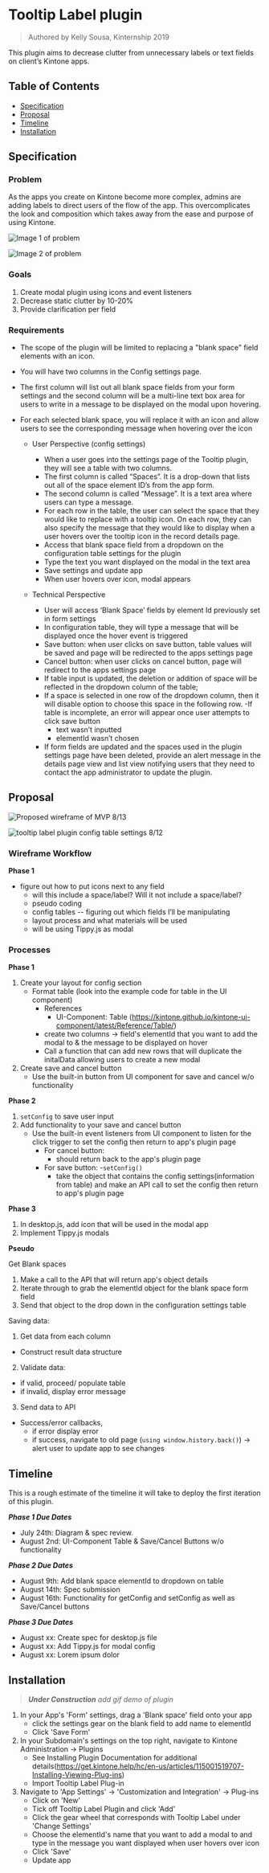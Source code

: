 # Tooltip Label plugin
> Authored by Kelly Sousa, Kinternship 2019

This plugin aims to decrease clutter from unnecessary labels or text fields on client’s Kintone apps. 

## Table of Contents

- [Specification](#specification)
- [Proposal](#proposal)
- [Timeline](#timeline)
- [Installation](#installation)


## Specification

### **Problem**
 
As the apps you create on Kintone become more complex, admins are adding labels to direct users of the flow of the app. This overcomplicates the look and composition which takes away from the ease and purpose of using Kintone.


![Image 1 of problem](https://user-images.githubusercontent.com/45135493/61839338-08c95e80-ae42-11e9-8a42-e6bdb9a5430f.png)

![Image 2 of problem](https://user-images.githubusercontent.com/45135493/61839432-5a71e900-ae42-11e9-95b3-5371f566f25d.png)

### **Goals**
1. Create modal plugin using icons and event listeners
2. Decrease static clutter by 10-20%
3. Provide clarification per field

### **Requirements**
- The scope of the plugin will be limited to replacing a "blank space" field elements with an icon. 
- You will have two columns in the Config settings page. 
- The first column will list out all blank space fields from your form settings and the second column will be a multi-line text box area for users to write in a message to be displayed on the modal upon hovering. 
- For each selected blank space, you will replace it with an icon and allow users to see the corresponding message when hovering over the icon

    - User Perspective (config settings)
      - When a user goes into the settings page of the Tooltip plugin, they will see a table with two columns. 
      - The first column is called “Spaces”. It is a drop-down that lists out all of the space element ID’s from the app form.  
      - The second column is called “Message”. It is a text area where users can type a message.
      - For each row in the table, the user can select the space that they would like to  replace with a tooltip icon. On each row, they can also specify the message that they would like to display when a user hovers over the tooltip icon in the record details page. 
      - Access that blank space field from a dropdown on the configuration table settings for the plugin
      - Type the text you want displayed on the modal in the text area
      - Save settings and update app
      - When user hovers over icon, modal appears

    - Technical Perspective
      - User will access ‘Blank Space’ fields by element Id previously set in form settings
      - In configuration table, they will type a message that will be displayed once the hover event is triggered
      - Save button: when user clicks on save button, table values will be saved and page will be redirected to the apps settings page
      - Cancel button: when user clicks on cancel button, page will redirect to the apps settings page
      - If table input is updated, the deletion or addition of space will be reflected in the dropdown column of the table;
      - If a space is selected in one row of the dropdown column, then it will disable 
    option to choose this space in the following row. 
      -If table is incomplete, an error will appear once user attempts to click save button
        - text wasn’t inputted
        - elementId wasn’t chosen
      - If form fields are updated and the spaces used in the plugin settings page have been deleted, provide an alert message in the details page view and list view notifying users that they need to contact the app administrator to update the plugin. 



## Proposal

![Proposed wireframe of MVP 8/13](https://user-images.githubusercontent.com/45135493/62977746-7c70e280-bdd4-11e9-8555-77c5f5459da4.png)

![tooltip label plugin config table settings 8/12](https://user-images.githubusercontent.com/45135493/62907111-8dfbb100-bd26-11e9-9c34-4f9159da2809.png)



### **Wireframe Workflow**

**Phase 1**
- figure out how to put icons next to any field
  - will this include a space/label? Will it not include a space/label?
  - pseudo coding 
  - config tables -- figuring out which fields I’ll be manipulating
  - layout process and what materials will be used
  - will be using Tippy.js as modal 


### **Processes**

**Phase 1**
1. Create your layout for config section
    - Format table (look into the example code for table in the UI component)
        - References 
            - UI-Component: Table (https://kintone.github.io/kintone-ui-component/latest/Reference/Table/)
        - create two columns -> field's elementId that you want to add the modal to & the message to be displayed on hover
        - Call a function that can add new rows that will duplicate the initalData allowing users to create a new modal
2. Create save and cancel button
    - Use the built-in button from UI component for save and cancel w/o functionality 


**Phase 2**
1. `setConfig` to save user input
2. Add functionality to your save and cancel button
    - Use the built-in event listeners from UI component to listen for the click trigger to set the config then return to app's plugin page
        - For cancel button:
            * should return back to the app's plugin page 
        - For save button: 
          -`setConfig()`
            * take the object that contains the config settings(information from table) and make an API call to set the config then return to app's plugin page

**Phase 3**
1. In desktop.js, add icon that will be used in the modal app
2. Implement Tippy.js modals        

**Pseudo**

Get Blank spaces
  1. Make a call to the API that will return app's object details
  2. Iterate through to grab the elementId object for the blank space form field
  3. Send that object to the drop down in the configuration settings table

Saving data:

  1. Get data from each column
  - Construct result data structure
  2. Validate data: 
  - if valid, proceed/ populate table
  - if invalid, display error message
  3. Send data to API
  - Success/error callbacks, 
    - if error display error
    - if success, navigate to old page (`using window.history.back()`) -> alert user to update app to see changes 


## Timeline
This is a rough estimate of the timeline it will take to deploy the first iteration of this plugin.

***Phase 1 Due Dates***
  - July 24th: Diagram & spec review.
  - August 2nd: UI-Component Table & Save/Cancel Buttons w/o functionality

***Phase 2 Due Dates***
  - August 9th: Add blank space elementId to dropdown on table
  - August 14th: Spec submission
  - August 16th: Functionality for getConfig and setConfig as well as Save/Cancel buttons

***Phase 3 Due Dates***
  - August xx: Create spec for desktop.js file
  - August xx: Add Tippy.js for modal config
  - August xx: Lorem ipsum dolor

## Installation
> ***Under Construction*** 
_add gif demo of plugin_

1. In your App's 'Form' settings, drag a 'Blank space' field onto your app
    - click the settings gear on the blank field to add name to elementId
    - Click 'Save Form'
2. In your Subdomain's settings on the top right, navigate to Kintone Administration -> Plugins
    - See Installing Plugin Documentation for additional details(https://get.kintone.help/hc/en-us/articles/115001519707-Installing-Viewing-Plug-ins)
    - Import Tooltip Label Plug-in
3. Navigate to 'App Settings' -> 'Customization and Integration' -> Plug-ins
    - Click on 'New'
    - Tick off Tooltip Label Plugin and click 'Add'
    - Click the gear wheel that corresponds with Tooltip Label under 'Change Settings'
    - Choose the elementId's name that you want to add a modal to and type in the message you want displayed when user hovers over icon
    - Click 'Save'
    - Update app